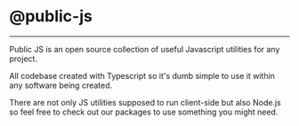 # @public-js

---

Public JS is an open source collection of useful Javascript utilities for any project.

All codebase created with Typescript so it's dumb simple to use it within any software being created.

There are not only JS utilities supposed to run client-side but also Node.js so feel free to check out our packages to use something you might need.
